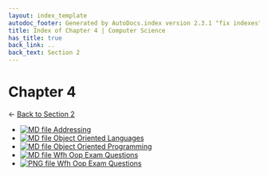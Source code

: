 ```yaml
---
layout: index_template
autodoc_footer: Generated by AutoDocs.index version 2.3.1 "fix indexes" ⓒ Starwort, 2020
title: Index of Chapter 4 | Computer Science
has_title: true
back_link: ..
back_text: Section 2
---
```


# **Chapter 4**

← [Back to Section 2](..)

- [![MD file](https://img.icons8.com/windows/512/03dac6/regular-document.png) Addressing](./addressing.html)
- [![MD file](https://img.icons8.com/windows/512/03dac6/regular-document.png) Object Oriented Languages](./object_oriented_languages.html)
- [![MD file](https://img.icons8.com/windows/512/03dac6/regular-document.png) Object Oriented Programming](./object_oriented_programming.html)
- [![MD file](https://img.icons8.com/windows/512/03dac6/regular-document.png) Wfh Oop Exam Questions](./wfh_oop_exam_questions.html)
- [![PNG file](https://img.icons8.com/windows/512/03dac6/image-document.png) Wfh Oop Exam Questions](./wfh_oop_exam_questions.png)

